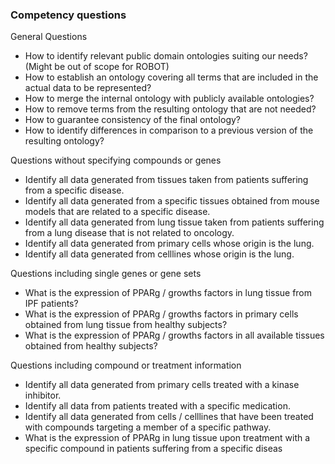 ### Competency questions

General Questions

- How to identify relevant public domain ontologies suiting our needs? (Might be out of scope for ROBOT)
- How to establish an ontology covering all terms that are included in the actual data to be represented?
- How to merge the internal ontology with publicly available ontologies?
- How to remove terms from the resulting ontology that are not needed?
- How to guarantee consistency of the final ontology?
- How to identify differences in comparison to a previous version of the resulting ontology?

Questions without specifying compounds or genes

- Identify all data generated from tissues taken from patients suffering from a specific disease.
- Identify all data generated from a specific tissues obtained from mouse models that are related to a specific disease.
- Identify all data generated from lung tissue taken from patients suffering from a lung disease that is not related to oncology.
- Identify all data generated from primary cells whose origin is the lung.
- Identify all data generated from celllines whose origin is the lung.

Questions including single genes or gene sets

- What is the expression of PPARg / growths factors in lung tissue from IPF patients?
- What is the expression of PPARg / growths factors in primary cells obtained from lung tissue from healthy subjects?
- What is the expression of PPARg / growths factors in all available tissues obtained from healthy subjects? 

Questions including compound or treatment information

- Identify all data generated from primary cells treated with a kinase inhibitor.
- Identify all data from patients treated with a specific medication.
- Identify all data generated from cells / celllines that have been treated with compounds targeting a member of a specific pathway.
- What is the expression of PPARg in lung tissue upon treatment with a specific compound in patients suffering from a specific diseas
